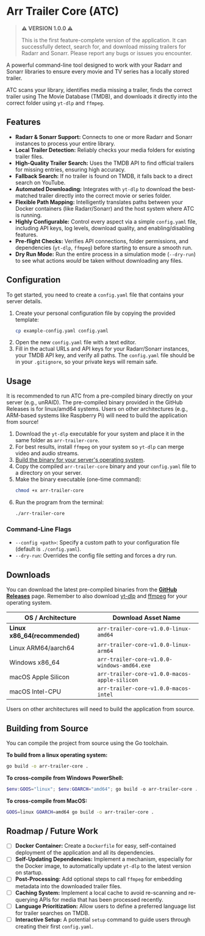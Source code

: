 # Arr Trailer Core (ATC)

> **:warning: VERSION 1.0.0 :warning:**
>
> This is the first feature-complete version of the application. It can successfully detect, search for, and download missing trailers for Radarr and Sonarr. Please report any bugs or issues you encounter.

A powerful command-line tool designed to work with your Radarr and Sonarr libraries to ensure every movie and TV series has a locally stored trailer.

ATC scans your library, identifies media missing a trailer, finds the correct trailer using The Movie Database (TMDB), and downloads it directly into the correct folder using `yt-dlp` and `ffmpeg`.

## Features

-   **Radarr & Sonarr Support:** Connects to one or more Radarr and Sonarr instances to process your entire library.
-   **Local Trailer Detection:** Reliably checks your media folders for existing trailer files.
-   **High-Quality Trailer Search:** Uses the TMDB API to find official trailers for missing entries, ensuring high accuracy.
-   **Fallback Search:** If no trailer is found on TMDB, it falls back to a direct search on YouTube.
-   **Automated Downloading:** Integrates with `yt-dlp` to download the best-matched trailer directly into the correct movie or series folder.
-   **Flexible Path Mapping:** Intelligently translates paths between your Docker containers (like Radarr/Sonarr) and the host system where ATC is running.
-   **Highly Configurable:** Control every aspect via a simple `config.yaml` file, including API keys, log levels, download quality, and enabling/disabling features.
-   **Pre-flight Checks:** Verifies API connections, folder permissions, and dependencies (`yt-dlp`, `ffmpeg`) before starting to ensure a smooth run.
-   **Dry Run Mode:** Run the entire process in a simulation mode (`--dry-run`) to see what actions *would* be taken without downloading any files.

## Configuration

To get started, you need to create a `config.yaml` file that contains your server details.

1.  Create your personal configuration file by copying the provided template:
    ```bash
    cp example-config.yaml config.yaml
    ```
2.  Open the new `config.yaml` file with a text editor.
3.  Fill in the actual URLs and API keys for your Radarr/Sonarr instances, your TMDB API key, and verify all paths. The `config.yaml` file should be in your `.gitignore`, so your private keys will remain safe.

## Usage

It is recommended to run ATC from a pre-compiled binary directly on your server (e.g., unRAID).
The pre-compiled binary provided in the GitHub Releases is for linux/amd64 systems. Users on other architectures (e.g., ARM-based systems like Raspberry Pi) will need to build the application from source!

1.  Download the `yt-dlp` executable for your system and place it in the same folder as `arr-trailer-core`.
2.  For best results, install `ffmpeg` on your system so `yt-dlp` can merge video and audio streams.
3.  [Build the binary for your server's operating system](#building-from-source).
4.  Copy the compiled `arr-trailer-core` binary and your `config.yaml` file to a directory on your server.
5.  Make the binary executable (one-time command):
    ```bash
    chmod +x arr-trailer-core
    ```
6.  Run the program from the terminal:
    ```bash
    ./arr-trailer-core
    ```

### Command-Line Flags

-   `--config <path>`: Specify a custom path to your configuration file (default is `./config.yaml`).
-   `--dry-run`: Overrides the config file setting and forces a dry run.

## Downloads

You can download the latest pre-compiled binaries from the [**GitHub Releases**](https://github.com/themarv1/arr-trailer-core/releases/latest) page. Remember to also download [yt-dlp](https://github.com/yt-dlp/yt-dlp) and [ffmpeg](https://ffmpeg.org/download.html) for your operating system. 

| OS / Architecture             | Download Asset Name                               |
| ----------------------------- | ------------------------------------------------- |
| **Linux x86_64(recommended)** | `arr-trailer-core-v1.0.0-linux-amd64`             |
| Linux ARM64/aarch64           | `arr-trailer-core-v1.0.0-linux-arm64`             |
| Windows x86_64                | `arr-trailer-core-v1.0.0-windows-amd64.exe`       |
| macOS Apple Silicon           | `arr-trailer-core-v1.0.0-macos-apple-silicon`     |
| macOS Intel-CPU               | `arr-trailer-core-v1.0.0-macos-intel`             |

Users on other architectures will need to build the application from source.

## Building from Source

You can compile the project from source using the Go toolchain.

**To build from a linux operating system:**
```bash
go build -o arr-trailer-core .
```
**To cross-compile from Windows PowerShell:**
```Powershell
$env:GOOS="linux"; $env:GOARCH="amd64"; go build -o arr-trailer-core .
```
**To cross-compile from MacOS:**
```Bash
GOOS=linux GOARCH=amd64 go build -o arr-trailer-core .
```

## Roadmap / Future Work

-   [ ] **Docker Container:** Create a `Dockerfile` for easy, self-contained deployment of the application and all its dependencies.
-   [ ] **Self-Updating Dependencies:** Implement a mechanism, especially for the Docker image, to automatically update `yt-dlp` to the latest version on startup.
-   [ ] **Post-Processing:** Add optional steps to call `ffmpeg` for embedding metadata into the downloaded trailer files.
-   [ ] **Caching System:** Implement a local cache to avoid re-scanning and re-querying APIs for media that has been processed recently.
-   [ ] **Language Prioritization:** Allow users to define a preferred language list for trailer searches on TMDB.
-   [ ] **Interactive Setup:** A potential `setup` command to guide users through creating their first `config.yaml`.
